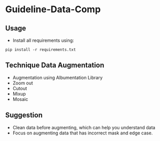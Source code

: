 # Guideline-Data-Comp

## Usage
- Install all requirements using:
```
pip install -r requirements.txt
```


## Technique Data Augmentation
- Augmentation using Albumentation Library
- Zoom out
- Cutout
- Mixup
- Mosaic
## Suggestion
- Clean data before augmenting, which can help you understand data
- Focus on augmenting data that has incorrect mask and edge case. 
